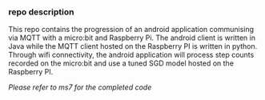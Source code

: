 ### repo description

This repo contains the progression of an android application communising via MQTT with a micro:bit and Raspberry Pi. The android client is written in Java while the MQTT client hosted on the Raspberry PI is written in python. Through wifi connectivity, the android application will process step counts recorded on the micro:bit and use a tuned SGD model hosted on the Raspberry PI.

_Please refer to ms7 for the completed code_
